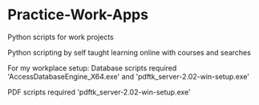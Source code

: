 # Practice-Work-Apps
Python scripts for work projects

Python scripting by self taught learning online with courses and searches

For my workplace setup:
Database scripts required 'AccessDatabaseEngine_X64.exe'
and 'pdftk_server-2.02-win-setup.exe'

PDF scripts required 'pdftk_server-2.02-win-setup.exe'
